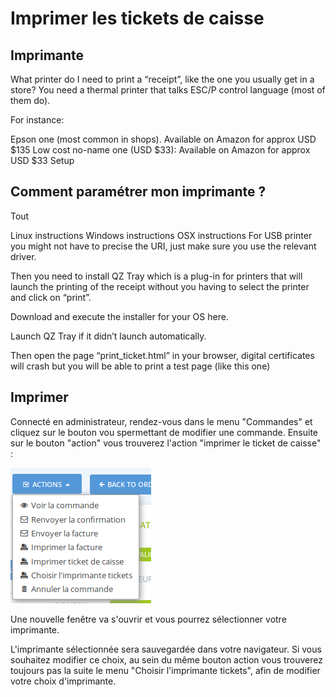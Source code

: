 # Imprimer les tickets de caisse

## Imprimante

What printer do I need to print a “receipt”, like the one you usually get in a store? You need a thermal printer that talks ESC/P control language \(most of them do\).

For instance:

Epson one \(most common in shops\). Available on Amazon for approx USD $135 Low cost no-name one \(USD $33\): Available on Amazon for approx USD $33 Setup

## Comment paramétrer mon imprimante ?

Tout

Linux instructions Windows instructions OSX instructions For USB printer you might not have to precise the URI, just make sure you use the relevant driver.

Then you need to install QZ Tray which is a plug-in for printers that will launch the printing of the receipt without you having to select the printer and click on “print”.

Download and execute the installer for your OS here.

Launch QZ Tray if it didn’t launch automatically.

Then open the page “print\_ticket.html” in your browser, digital certificates will crash but you will be able to print a test page \(like this one\)

## Imprimer

Connecté en administrateur, rendez-vous dans le menu "Commandes" et cliquez sur le bouton vou spermettant de modifier une commande. Ensuite sur le bouton "action" vous trouverez l'action "imprimer le ticket de caisse" :

![](../../.gitbook/assets/image%20%281%29.png)

Une nouvelle fenêtre va s'ouvrir et vous pourrez sélectionner votre imprimante.

L'imprimante sélectionnée sera sauvegardée dans votre navigateur.  Si vous souhaitez modifier ce choix, au sein du même bouton action vous trouverez toujours pas la suite le menu "Choisir l'imprimante tickets", afin de modifier votre choix d'imprimante.

